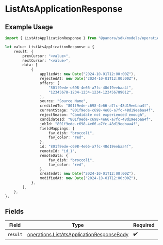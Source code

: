 # ListAtsApplicationResponse

## Example Usage

```typescript
import { ListAtsApplicationResponse } from "@panora/sdk/models/operations";

let value: ListAtsApplicationResponse = {
    result: {
        prevCursor: "<value>",
        nextCursor: "<value>",
        data: [
            {
                appliedAt: new Date("2024-10-01T12:00:00Z"),
                rejectedAt: new Date("2024-10-01T12:00:00Z"),
                offers: [
                    "801f9ede-c698-4e66-a7fc-48d19eebaa4f",
                    "12345678-1234-1234-1234-123456789012",
                ],
                source: "Source Name",
                creditedTo: "801f9ede-c698-4e66-a7fc-48d19eebaa4f",
                currentStage: "801f9ede-c698-4e66-a7fc-48d19eebaa4f",
                rejectReason: "Candidate not experienced enough",
                candidateId: "801f9ede-c698-4e66-a7fc-48d19eebaa4f",
                jobId: "801f9ede-c698-4e66-a7fc-48d19eebaa4f",
                fieldMappings: {
                    fav_dish: "broccoli",
                    fav_color: "red",
                },
                id: "801f9ede-c698-4e66-a7fc-48d19eebaa4f",
                remoteId: "id_1",
                remoteData: {
                    fav_dish: "broccoli",
                    fav_color: "red",
                },
                createdAt: new Date("2024-10-01T12:00:00Z"),
                modifiedAt: new Date("2024-10-01T12:00:00Z"),
            },
        ],
    },
};
```

## Fields

| Field                                                                                                  | Type                                                                                                   | Required                                                                                               | Description                                                                                            |
| ------------------------------------------------------------------------------------------------------ | ------------------------------------------------------------------------------------------------------ | ------------------------------------------------------------------------------------------------------ | ------------------------------------------------------------------------------------------------------ |
| `result`                                                                                               | [operations.ListAtsApplicationResponseBody](../../models/operations/listatsapplicationresponsebody.md) | :heavy_check_mark:                                                                                     | N/A                                                                                                    |
